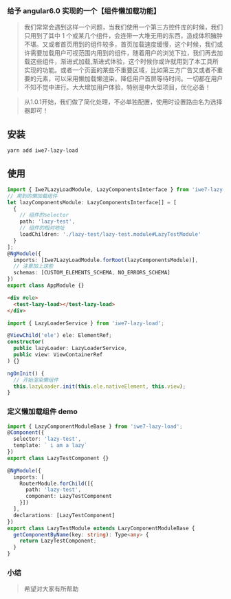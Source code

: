 ### 给予 angular6.0 实现的一个【组件懒加载功能】

> 我们常常会遇到这样一个问题，当我们使用一个第三方控件库的时候，我们只用到了其中 1 个或某几个组件，会连带一大堆无用的东西，造成体积臃肿不堪。又或者首页用到的组件较多，首页加载速度缓慢，这个时候，我们或许需要加载用户可视范围内用到的组件，随着用户的浏览下拉，我们再去加载这些组件，渐进式加载,渐进式体验，这个时候你或许就用到了本工具所实现的功能。或者一个页面的某些不重要区域，比如第三方广告又或者不重要的元素，可以采用懒加载懒渲染，降低用户首屏等待时间。一切都在用户不知不觉中进行。大大增加用户体验，特别是中大型项目，优化必备！

> 从1.0.1开始，我们做了简化处理，不必单独配置，使用时设置路由名为选择器即可！

## 安装

```
yarn add iwe7-lazy-load
```

## 使用

```ts
import { Iwe7LazyLoadModule, LazyComponentsInterface } from 'iwe7-lazy-load';
// 用到的懒加载组件
let lazyComponentsModule: LazyComponentsInterface[] = [
  {
    // 组件的selector
    path: 'lazy-test',
    // 组件的相对地址
    loadChildren: './lazy-test/lazy-test.module#LazyTestModule'
  }
];
@NgModule({
  imports: [Iwe7LazyLoadModule.forRoot(lazyComponentsModule)],
  // 注意加上这些
  schemas: [CUSTOM_ELEMENTS_SCHEMA, NO_ERRORS_SCHEMA]
})
export class AppModule {}
```

```html
<div #ele>
  <test-lazy-load></test-lazy-load>
</div>
```

```ts
import { LazyLoaderService } from 'iwe7-lazy-load';

@ViewChild('ele') ele: ElementRef;
constructor(
  public lazyLoader: LazyLoaderService,
  public view: ViewContainerRef
) {}

ngOnInit() {
  // 开始渲染懒组件
  this.lazyLoader.init(this.ele.nativeElement, this.view);
}
```

### 定义懒加载组件 demo

```ts
import { LazyComponentModuleBase } from 'iwe7-lazy-load';
@Component({
  selector: 'lazy-test',
  template: ` i am a lazy`
})
export class LazyTestComponent {}

@NgModule({
  imports: [
    RouterModule.forChild([{
      path: 'lazy-test',
      component: LazyTestComponent
    }])
  ],
  declarations: [LazyTestComponent]
})
export class LazyTestModule extends LazyComponentModuleBase {
  getComponentByName(key: string): Type<any> {
    return LazyTestComponent;
  }
}
```

### 小结
> 希望对大家有所帮助
